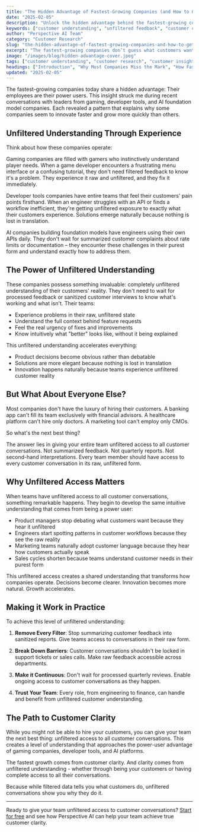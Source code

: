 ```yaml
---
title: "The Hidden Advantage of Fastest-Growing Companies (and How to Get It)"
date: "2025-02-05"
description: "Unlock the hidden advantage behind the fastest-growing companies—unfiltered customer understanding—and learn actionable steps to transform feedback into your next phase of growth."
keywords: ["customer understanding", "unfiltered feedback", "customer conversations", "customer insight", "product development", "customer clarity", "growth strategy", "customer research", "AI in research", "B2B SaaS"]
author: "Perspective AI Team"
category: "Customer Research"
slug: "the-hidden-advantage-of-fastest-growing-companies-and-how-to-get-it"
excerpt: "The fastest-growing companies don’t guess what customers want—they know. Discover how direct, unfiltered feedback is fueling breakout growth and how your team can capture the same edge."
image: "/images/blog/hidden-advantage-cover.jpeg"
tags: ["customer understanding", "customer research", "customer insight", "growth strategy", "B2B SaaS", "AI in research"]
headings: ["Introduction", "Why Most Companies Miss the Mark", "How Fast-Growing Companies Get Customer Insight", "Turning Feedback into Growth", "Action Steps to Gain the Advantage"]
updated: "2025-02-05"
---
```


The fastest-growing companies today share a hidden advantage: Their employees are their power users. This insight struck me during recent conversations with leaders from gaming, developer tools, and AI foundation model companies. Each revealed a pattern that explains why some companies seem to innovate faster and grow more quickly than others.

## Unfiltered Understanding Through Experience

Think about how these companies operate:

Gaming companies are filled with gamers who instinctively understand player needs. When a game developer encounters a frustrating menu interface or a confusing tutorial, they don't need filtered feedback to know it's a problem. They experience it raw and unfiltered, and they fix it immediately.

Developer tools companies have entire teams that feel their customers' pain points firsthand. When an engineer struggles with an API or finds a workflow inefficient, they're getting unfiltered exposure to exactly what their customers experience. Solutions emerge naturally because nothing is lost in translation.

AI companies building foundation models have engineers using their own APIs daily. They don't wait for summarized customer complaints about rate limits or documentation – they encounter these challenges in their purest form and understand exactly how to address them.

## The Power of Unfiltered Understanding

These companies possess something invaluable: completely unfiltered understanding of their customers' reality. They don't need to wait for processed feedback or sanitized customer interviews to know what's working and what isn't. Their teams:

- Experience problems in their raw, unfiltered state
- Understand the full context behind feature requests
- Feel the real urgency of fixes and improvements
- Know intuitively what "better" looks like, without it being explained

This unfiltered understanding accelerates everything:
- Product decisions become obvious rather than debatable
- Solutions are more elegant because nothing is lost in translation
- Innovation happens naturally because teams experience unfiltered customer reality

## But What About Everyone Else?

Most companies don't have the luxury of hiring their customers. A banking app can't fill its team exclusively with financial advisors. A healthcare platform can't hire only doctors. A marketing tool can't employ only CMOs.

So what's the next best thing?

The answer lies in giving your entire team unfiltered access to all customer conversations. Not summarized feedback. Not quarterly reports. Not second-hand interpretations. Every team member should have access to every customer conversation in its raw, unfiltered form.

## Why Unfiltered Access Matters

When teams have unfiltered access to all customer conversations, something remarkable happens. They begin to develop the same intuitive understanding that comes from being a power user:

- Product managers stop debating what customers want because they hear it unfiltered
- Engineers start spotting patterns in customer workflows because they see the raw reality
- Marketing teams naturally adopt customer language because they hear how customers actually speak
- Sales cycles shorten because teams understand customer needs in their purest form

This unfiltered access creates a shared understanding that transforms how companies operate. Decisions become clearer. Innovation becomes more natural. Growth accelerates.

## Making it Work in Practice

To achieve this level of unfiltered understanding:

1. **Remove Every Filter**: Stop summarizing customer feedback into sanitized reports. Give teams access to conversations in their raw form.

2. **Break Down Barriers**: Customer conversations shouldn't be locked in support tickets or sales calls. Make raw feedback accessible across departments.

3. **Make it Continuous**: Don't wait for processed quarterly reviews. Enable ongoing access to customer conversations as they happen.

4. **Trust Your Team**: Every role, from engineering to finance, can handle and benefit from unfiltered customer understanding.

## The Path to Customer Clarity

While you might not be able to hire your customers, you can give your team the next best thing: unfiltered access to all customer conversations. This creates a level of understanding that approaches the power-user advantage of gaming companies, developer tools, and AI platforms.

The fastest growth comes from customer clarity. And clarity comes from unfiltered understanding - whether through being your customers or having complete access to all their conversations.

Because while filtered data tells you what customers do, unfiltered conversations show you why they do it.

---

Ready to give your team unfiltered access to customer conversations? [Start for free](https://getperspective.ai/signup) and see how Perspective AI can help your team achieve true customer clarity.
